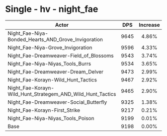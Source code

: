 # Single - hv - night_fae
| Actor | DPS | Increase |
|---|:---:|:---:|
|Night_Fae-Niya-Bonded_Hearts_AND_Grove_Invigoration|9645|4.86%|
|Night_Fae-Niya-Grove_Invigoration|9596|4.33%|
|Night_Fae-Dreamweaver-Field_of_Blossoms|9543|3.74%|
|Night_Fae-Niya-Niyas_Tools_Burrs|9534|3.65%|
|Night_Fae-Dreamweaver-Dream_Delver|9473|2.99%|
|Night_Fae-Korayn-Wild_Hunt_Tactics|9467|2.92%|
|Night_Fae-Korayn-Wild_Hunt_Strategem_AND_Wild_Hunt_Tactics|9465|2.90%|
|Night_Fae-Dreamweaver-Social_Butterfly|9325|1.38%|
|Night_Fae-Korayn-First_Strike|9217|0.21%|
|Night_Fae-Niya-Niyas_Tools_Poison|9199|0.01%|
|Base|9198|0.00%|
